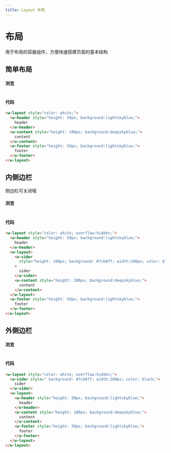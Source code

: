```yaml
---
title: Layout 布局
---
```


# 布局

用于布局的容器组件，方便快速搭建页面的基本结构

## 简单布局

#### 浏览

#

<ClientOnly>
<layout-demo-1></layout-demo-1>
</ClientOnly>

#### 代码

```html
<w-layout style="color: white;">
  <w-header style="height: 50px; background:lightskyblue;">
    header
  </w-header>
  <w-content style="height: 100px; background:deepskyblue;">
    content
  </w-content>
  <w-footer style="height: 50px; background:lightskyblue;">
    footer
  </w-footer>
</w-layout>
```

## 内侧边栏

侧边栏可关闭哦

#### 浏览

#

<ClientOnly>
<layout-demo-2></layout-demo-2>
</ClientOnly>

#### 代码

```html
<w-layout style="color: white; overflow:hidden;">
  <w-header style="height: 50px; background:lightskyblue;">
    header
  </w-header>
  <w-layout>
    <w-sider
      style="height: 100px; background: #7cb8ff; width:200px; color: black;"
    >
      sider
    </w-sider>
    <w-content style="height: 100px; background:deepskyblue;">
      content
    </w-content>
  </w-layout>
  <w-footer style="height: 50px; background:lightskyblue;">
    footer
  </w-footer>
</w-layout>
```

## 外侧边栏

#### 浏览

#

<ClientOnly>
<layout-demo-3></layout-demo-3>
</ClientOnly>

#### 代码

```html
<w-layout style="color: white; overflow:hidden;">
  <w-sider style=" background: #7cb8ff; width:200px; color: black;">
    sider
  </w-sider>
  <w-layout>
    <w-header style="height: 50px; background:lightskyblue;">
      header
    </w-header>
    <w-content style="height: 100px; background:deepskyblue;">
      content
    </w-content>
    <w-footer style="height: 50px; background:lightskyblue;">
      footer
    </w-footer>
  </w-layout>
</w-layout>
```
